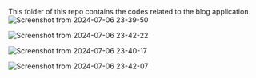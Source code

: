 This folder of this repo contains the codes related to the blog application 
![Screenshot from 2024-07-06 23-39-50](https://github.com/Sandhya015/Unified-Internship/assets/144054124/0982a540-1974-4765-b6fd-40528178bc45)

![Screenshot from 2024-07-06 23-42-22](https://github.com/Sandhya015/Unified-Internship/assets/144054124/81292a9f-972f-4b74-b37f-ac4efc0f5c90)

![Screenshot from 2024-07-06 23-40-17](https://github.com/Sandhya015/Unified-Internship/assets/144054124/cc799c56-1e30-4327-9e65-859803108f24)

![Screenshot from 2024-07-06 23-42-07](https://github.com/Sandhya015/Unified-Internship/assets/144054124/3be9a16a-c571-48ee-8dd6-4c4f89ada04d)

